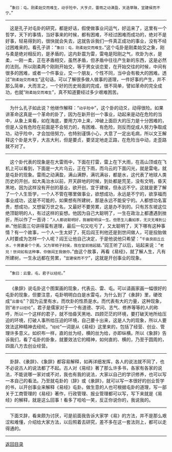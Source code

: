 &emsp;“``象曰：屯。刚柔始交而难生，动乎险中，大亨贞，雷雨之动满盈，天造草昧，宜建侯而不宁。``”
___
&emsp;这是孔子对屯卦的研究，都是好话，假使做事业问运气，好运来了，这里有一个哲学，天下的事情，当好事来的时候，都有困难，不经过困难而成功的，绝对不是好事，轻易得到的，很快就会失去，这就告诉我们一件真正成功的事业，没有不经过困难来的。看孔子讲：“``象曰：屯，刚柔始交而难生。``”这个屯卦是刚柔始交之象，刚与柔是绝对相反的，是矛盾的，这内卦震为雷，雷电是阳刚之气，坎卦为水，是柔，一刚一柔，正在矛盾相交，虽然矛盾，但矛盾中往往产生新的东西，这是必然的法则。所以刚柔两个刚刚开始交，等于男女谈恋爱，在开始交往的时候，中间有很多的困难，或者一个件事业，交一个朋友，个性不同，当中会有极大的困难。透过“``刚柔始交而难生``”这句话，可以了解很多做人做事的道理，一件好事的产生，并不那么简单，大而言之，一个好的历史局面的完成，很不简单，譬如革命的完全成功，也就“``刚柔始交而难生``”，真不知道要经过多少艰难困苦。
___
&emsp;为什么孔子如此说？他继作解释：“``动乎险中``”，这个卦的动爻，动得很险。如果讲革命这真是一个革命的卦了，因为在新开创一个事业，动起来是动在危险的当中，从象上来看，如在海底，要用力冲上来，冲破上面巨大的压力是十分困难的，但是人没有危险在前面是不会努力的，有困难、有危险，则反而促成人努力争取成功，动乎险中，才会加倍努力，也特别谨慎小心，大意了一定出毛病，所以文王解释这个卦是大亨，大吉大利，但是要贞，要坚定地走正路，在危险当中动，走歪路就不对了。
___
&emsp;这个卦代表的现象是在大雷雨中，下面在打雷，雷上在下大雨，在高山顶或在飞机上可以看到，下面是一大片乌云，正在下雨，而乌云的下面闪光，就是雷电，就是屯卦的现象。雷雨之动满盈，满山满野，满坑满谷，都是水，这代表了地球人类历史的开创，如大禹治水以前，开天辟地的时候，到处都是荒芜，没有文明，昏天黑地，因为这样没有开创的基业，欲开创，宜于建侯，但永远不宁。这就是更了解了一个人生哲学，一个人不管在哪里做事业，欲想成功，永远是不宁的，欲享福而事业成功，这是不可能的，如果想有所建树，那是永远不能安宁的。人都想功名富贵，想成功，又想留万世之名，又最好不要劳累，这是办不到的。只有苏东坡这位绝顶聪明的人，有过这样的妄想。他因为自己大聪明了，一生在政治上都遭遇到挫折，所以作了一首诗：“``人人都说聪明好，我被聪明误一生。但愿生儿蠢如豕，无灾无难到公卿。``”他前面三句讲得蛮有道理，最后一句又吃亏了，又太聪明了，天下哪有这种事情？有一个故事，一个人一生太好了，死后阎王判他还是到世间做人，可是投胎做人时要成为怎样一个人呢？阎王让他自己决定，于是他说他只希望：“``千亩良田丘丘水，十房妻妾个个美。父为宰相子封侯，我在堂前翘起腿。``”阎王听了以后，站起来说：“``老兄！世间如有这种事，你做阎王我做你。``”由这个故事，再看《易经》，就了解人生，凡有所建树，一生永远都在劳累，“``宜建侯而不宁``”，这就是开创事业的现象。
___
&emsp;“``象曰：云雷，屯，君子以经纶。``”
___
&emsp;《彖辞》说屯卦这个图案画的现象，代表云、雷、屯。可以请画家画一幅很好的屯卦的现象，但要注意，屯卦明明白白是水雷屯，为什么到了《彖辞》里，硬改成“``云雷屯``”？因为云里有水，而坎卦的性质是水。而代表有大的力量，这种现象，则“``君子以经纶``”，君子是儒家对于一个有道德、学问、志气、修养等等的人的称呼，所以一个这样的君子，就不怕昏天黑地、四顾茫茫的环境，要打破天地所给压迫的环境，打破人事所给压迫的环境，自己要十出来，这是人为的现象，所以人要效法这种精神去经纶。“``经纶``”一词是从《易经》这里来的，包括了经营、创业、管理许多意义。如织布一样，直的丝为经，横的丝为给，亦即纵横。所以《象辞》告诉我们，看了屯卦的卦象，就要效法它的精神，如何直的、横的，乃至于圆周的，四面八方去创业经营。
___
&emsp;卦辞、《彖辞》、《象辞》都容易解释，如再详细发挥，各人的说法就不同了，也不必说古人的说法都了不起。古人对《易经》著了那么许多书，各家有各家的说法，不能说哪一家对或不对，我也有我的说法，大家以自己的学识修养，也可以写一本自己的看法。乃至就屯卦的（辞》或《彖辞》，就可以写一本很好的创业哲学的书，以开创事业来解释《易经》屯卦。做生意的人也可根据屯卦的道理，写一部关于工商管理的《易经》著作，行政管理、报业管理都可以写，写下来就是《易经》的解释，就是这么回事！看多了哈哈一笑，反正你说你的，我说我的。
___
&emsp;下面爻辞，看来颇为讨厌，可是前面我告诉大家学《易》的方法，并不是那么艰涩和难懂，介绍给大家方法，以后照着去研究，差不多在这一套法则上，都可以走得通的。
___
[返回目录](../../master/README.md#目录)